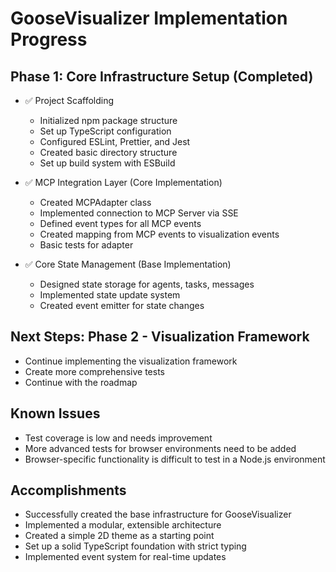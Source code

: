 # GooseVisualizer Implementation Progress

## Phase 1: Core Infrastructure Setup (Completed)

- ✅ Project Scaffolding
  - Initialized npm package structure
  - Set up TypeScript configuration
  - Configured ESLint, Prettier, and Jest
  - Created basic directory structure
  - Set up build system with ESBuild

- ✅ MCP Integration Layer (Core Implementation)
  - Created MCPAdapter class
  - Implemented connection to MCP Server via SSE
  - Defined event types for all MCP events
  - Created mapping from MCP events to visualization events
  - Basic tests for adapter

- ✅ Core State Management (Base Implementation)
  - Designed state storage for agents, tasks, messages
  - Implemented state update system
  - Created event emitter for state changes

## Next Steps: Phase 2 - Visualization Framework

- Continue implementing the visualization framework
- Create more comprehensive tests
- Continue with the roadmap

## Known Issues

- Test coverage is low and needs improvement
- More advanced tests for browser environments need to be added
- Browser-specific functionality is difficult to test in a Node.js environment

## Accomplishments

- Successfully created the base infrastructure for GooseVisualizer
- Implemented a modular, extensible architecture
- Created a simple 2D theme as a starting point
- Set up a solid TypeScript foundation with strict typing
- Implemented event system for real-time updates